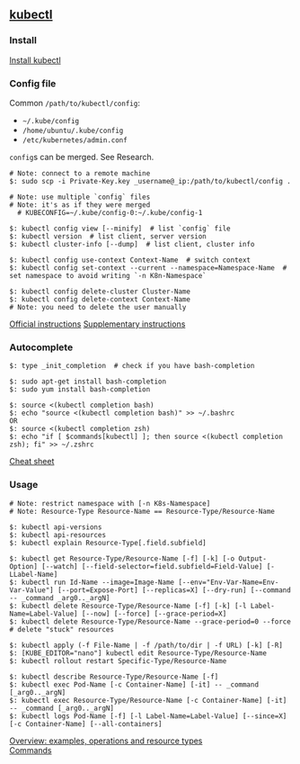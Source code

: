 ## [kubectl](https://kubectl.docs.kubernetes.io/)

### Install

[Install kubectl](Other/Kubernetes/Docs/Tasks/InstallTools/InstallKubectl)  

### Config file

Common `/path/to/kubectl/config`:
* `~/.kube/config`
* `/home/ubuntu/.kube/config`
* `/etc/kubernetes/admin.conf`

`config`s can be merged. See Research.  

```
# Note: connect to a remote machine
$: sudo scp -i Private-Key.key _username@_ip:/path/to/kubectl/config .

# Note: use multiple `config` files
# Note: it's as if they were merged
  # KUBECONFIG=~/.kube/config-0:~/.kube/config-1

$: kubectl config view [--minify]  # list `config` file
$: kubectl version  # list client, server version
$: kubectl cluster-info [--dump]  # list client, cluster info

$: kubectl config use-context Context-Name  # switch context
$: kubectl config set-context --current --namespace=Namespace-Name  # set namespace to avoid writing `-n K8n-Namespace`

$: kubectl config delete-cluster Cluster-Name
$: kubectl config delete-context Context-Name
# Note: you need to delete the user manually
```

[Official instructions](Other/Kubernetes/Docs/Tasks/AccessAppsInCluster/ConfigureAccessToClusters)
[Supplementary instructions](Other/RemoteKubectl)  

### Autocomplete

```
$: type _init_completion  # check if you have bash-completion

$: sudo apt-get install bash-completion
$: sudo yum install bash-completion

$: source <(kubectl completion bash)
$: echo "source <(kubectl completion bash)" >> ~/.bashrc
OR
$: source <(kubectl completion zsh)
$: echo "if [ $commands[kubectl] ]; then source <(kubectl completion zsh); fi" >> ~/.zshrc
```

[Cheat sheet](Other/Kubernetes/Docs/References/KubectlCLI/CheatSheet)  

### Usage

```
# Note: restrict namespace with [-n K8s-Namespace]
# Note: Resource-Type Resource-Name == Resource-Type/Resource-Name

$: kubectl api-versions
$: kubectl api-resources
$: kubectl explain Resource-Type[.field.subfield]

$: kubectl get Resource-Type/Resource-Name [-f] [-k] [-o Output-Option] [--watch] [--field-selector=field.subfield=Field-Value] [-LLabel-Name]
$: kubectl run Id-Name --image=Image-Name [--env="Env-Var-Name=Env-Var-Value"] [--port=Expose-Port] [--replicas=X] [--dry-run] [--command -- _command _arg0.._argN]
$: kubectl delete Resource-Type/Resource-Name [-f] [-k] [-l Label-Name=Label-Value] [--now] [--force] [--grace-period=X]
$: kubectl delete Resource-Type/Resource-Name --grace-period=0 --force  # delete "stuck" resources

$: kubectl apply (-f File-Name | -f /path/to/dir | -f URL) [-k] [-R]
$: [KUBE_EDITOR="nano"] kubectl edit Resource-Type/Resource-Name
$: kubectl rollout restart Specific-Type/Resource-Name

$: kubectl describe Resource-Type/Resource-Name [-f]
$: kubectl exec Pod-Name [-c Container-Name] [-it] -- _command [_arg0.._argN]
$: kubectl exec Resource-Type/Resource-Name [-c Container-Name] [-it] -- _command [_arg0.._argN]
$: kubectl logs Pod-Name [-f] [-l Label-Name=Label-Value] [--since=X] [-c Container-Name] [--all-containers]
```

[Overview: examples, operations and resource types](Other/Kubernetes/Docs/References/KubectlCLI/Overview)  
[Commands](Other/Kubernetes/Docs/References/KubectlCLI/Commands)  

